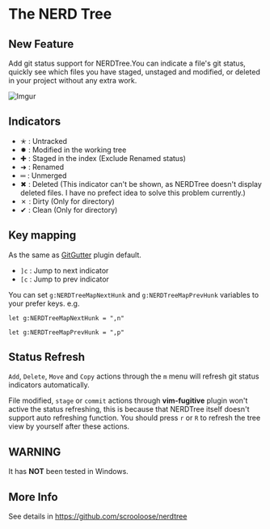 The NERD Tree
=============

New Feature
----------

Add git status support for NERDTree.You can indicate a file's git status, quickly see which files you have staged, unstaged and modified, or deleted in your project without any extra work.

![Imgur](http://i.imgur.com/jSCwGjU.gif?1)

Indicators
----------

* ✭ : Untracked
* ✹ : Modified in the working tree
* ✚ : Staged in the index (Exclude Renamed status)
* ➜ : Renamed
* ═ : Unmerged
* ✖ : Deleted (This indicator can't be shown, as NERDTree doesn't display deleted files. I have no prefect idea to solve this problem currently.)
* ✗ : Dirty (Only for directory)
* ✔︎ : Clean (Only for directory)

Key mapping
-----------

As the same as [GitGutter](https://github.com/airblade/vim-gitgutter) plugin default.

* `]c` : Jump to next indicator
* `[c` : Jump to prev indicator

You can set `g:NERDTreeMapNextHunk` and `g:NERDTreeMapPrevHunk` variables to your prefer keys. e.g.

`let g:NERDTreeMapNextHunk = ",n"`

`let g:NERDTreeMapPrevHunk = ",p"`

Status Refresh
--------------

`Add`, `Delete`, `Move` and `Copy` actions through the `m` menu will refresh git status indicators automatically.

File modified, `stage` or `commit` actions through **vim-fugitive** plugin won't active the status refreshing, this is because that NERDTree itself doesn't support auto refreshing function. You should press `r` or `R` to refresh the tree view by yourself after these actions.

WARNING
-------

It has **NOT** been tested in Windows.

More Info
---------

See details in https://github.com/scrooloose/nerdtree
